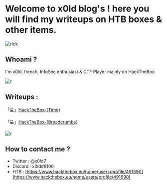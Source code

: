 
# Welcome to x0ld blog's ! here you will find my writeups on HTB boxes & other items.





![rick](https://64.media.tumblr.com/51015ec638a516f7f7d353ca198a5091/tumblr_pdbo9wBAe11xd0gvgo1_1280.gif)


## Whoami ? 


I'm x0ld, french, InfoSec enthusiast & CTF Player mainly on HackTheBox.


![r](https://cdn.discordapp.com/attachments/519930659620257797/832739076687134800/68747470733a2f2f692e696d6775722e636f6d2f344d37495777502e676966.gif)


##  Writeups :

「💻」<a href="blog/hackthebox-time">HackTheBox-{Time}</a>

「💻」<a href="blog/hackthebox-breadcrumbs">HackTheBox-{Breadcrumbs}</a>


![r](https://cdn.discordapp.com/attachments/519930659620257797/832739076687134800/68747470733a2f2f692e696d6775722e636f6d2f344d37495777502e676966.gif)


##  How to contact me ? 


- Twitter : @x0ld7
- Discord : x0ld#8106
- HTB : [https://www.hackthebox.eu/home/users/profile/491690](https://www.hackthebox.eu/home/users/profile/491690)


